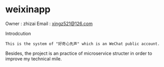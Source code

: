# weixinapp
Owner : zhizai
Email : xingz521@126.com

Introdcution

    This is the system of "好奇心先声" which is an WeChat public account. 
Besides, the project is an practice of microservice structer in order 
to improve my technical mile.


